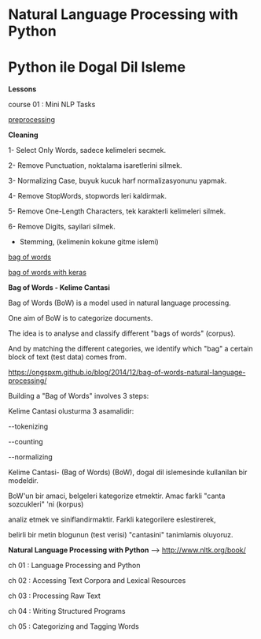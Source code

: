 # Natural Language Processing with Python

# Python ile Dogal Dil Isleme

__Lessons__

course 01 : Mini NLP Tasks


[preprocessing](https://github.com/SerayBeser/Natural-Language-Processing-with-Python/blob/master/course%2001%20:%20Mini%20NLP%20Tasks/preprocessing.py)


__Cleaning__

1- Select Only Words, sadece kelimeleri secmek.

2- Remove Punctuation, noktalama isaretlerini silmek.

3- Normalizing Case, buyuk kucuk harf normalizasyonunu yapmak.

4- Remove StopWords, stopwords leri kaldirmak.

5- Remove One-Length Characters, tek karakterli kelimeleri silmek.

6- Remove Digits, sayilari silmek.

+ Stemming, (kelimenin kokune gitme islemi)

       
[bag of words](https://github.com/SerayBeser/Natural-Language-Processing-with-Python/blob/master/course%2001%20:%20Mini%20NLP%20Tasks/bag_of_words.py)


[bag of words with keras](https://github.com/SerayBeser/Natural-Language-Processing-with-Python/blob/master/course%2001%20:%20Mini%20NLP%20Tasks/bag_of_words_keras.py)


__Bag of Words -  Kelime Cantasi__

Bag of Words (BoW) is a model used in natural language processing.

One aim of BoW is to categorize documents.

The idea is to analyse and classify different "bags of words" (corpus).

And by matching the different categories, we identify which "bag" a certain block of text (test data) comes from.

https://ongspxm.github.io/blog/2014/12/bag-of-words-natural-language-processing/


Building a "Bag of Words" involves 3 steps:

Kelime Cantasi olusturma 3 asamalidir:


--tokenizing

--counting

--normalizing


Kelime Cantasi- (Bag of Words) (BoW), dogal dil islemesinde kullanilan bir modeldir.

BoW'un bir amaci, belgeleri kategorize etmektir. Amac farkli "canta sozcukleri" 'ni (korpus)

analiz etmek ve siniflandirmaktir. Farkli kategorilere eslestirerek,

belirli bir metin blogunun (test verisi) "cantasini" tanimlamis oluyoruz.



__Natural Language Processing with Python__ --> http://www.nltk.org/book/


ch 01 : Language Processing and Python

ch 02 : Accessing Text Corpora and Lexical Resources

ch 03 : Processing Raw Text

ch 04 : Writing Structured Programs

ch 05 : Categorizing and Tagging Words
